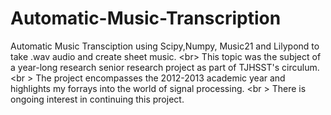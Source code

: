Automatic-Music-Transcription
=============================

Automatic Music Transciption using Scipy,Numpy, Music21 and Lilypond to take .wav audio and create sheet music. <br\>
This topic was the subject of a year-long research senior research project as part of TJHSST's circulum. <br \>
The project encompasses the 2012-2013 academic year and highlights my forrays into the world of signal processing. <br \>
There is ongoing interest in continuing this project.
